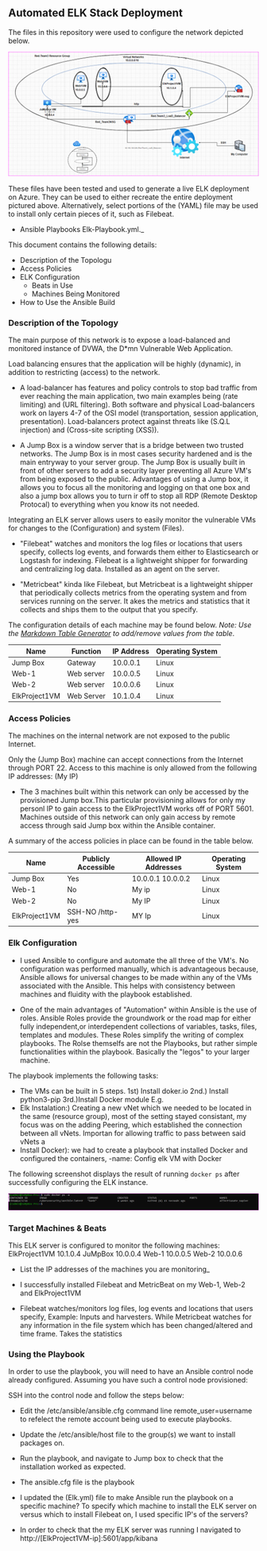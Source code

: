 ## Automated ELK Stack Deployment

The files in this repository were used to configure the network depicted below.

![Azure Elk Deployment](https://github.com/SolidSol/SolidSol/blob/main/HW12%20Elk%20Project%20Diagram.PNG)

These files have been tested and used to generate a live ELK deployment on Azure. They can be used to either recreate the entire deployment pictured above. Alternatively, select portions of the (YAML) file may be used to install only certain pieces of it, such as Filebeat.

  - Ansible Playbooks Elk-Playbook.yml._

This document contains the following details:
- Description of the Topologu
- Access Policies
- ELK Configuration
  - Beats in Use
  - Machines Being Monitored
- How to Use the Ansible Build


### Description of the Topology

The main purpose of this network is to expose a load-balanced and monitored instance of DVWA, the D*mn Vulnerable Web Application.

Load balancing ensures that the application will be highly (dynamic), in addition to restricting (access) to the network.

- A load-balancer has features and policy controls to stop bad traffic from ever reaching the main application, two main examples being (rate limiting) and (URL filtering). Both software and physical Load-balancers work on layers 4-7 of the OSI model (transportation, session application, presentation). Load-balancers protect against threats like (S.Q.L injection) and (Cross-site scripting (XSS)). 

- A Jump Box is a window server that is a bridge between two trusted networks. The Jump Box is in most cases security hardened and is the main entryway to your server group. The Jump Box is usually built in front of other servers to add a security layer preventing all Azure VM's from being exposed to the public. Advantages of using a Jump box, it allows you to focus all the monitoring and logging on that one box and also a jump box allows you to turn ir off to stop all RDP (Remote Desktop Protocal) to everything when you know its not needed. 

Integrating an ELK server allows users to easily monitor the vulnerable VMs for changes to the (Configuration) and system (Files).

- "Filebeat" watches and monitors the log files or locations that users specify, collects log events, and forwards them either to Elasticsearch or Logstash for indexing. Filebeat is a lightweight shipper for forwarding and centralizing log data. Installed as an agent on the server.

- "Metricbeat" kinda like Filebeat, but Metricbeat is a lightweight shipper that periodically collects metrics from the operating system and from services running on the server. It akes the metrics and statistics that it collects and ships them to the output that you specify.

The configuration details of each machine may be found below.
_Note: Use the [Markdown Table Generator](http://www.tablesgenerator.com/markdown_tables) to add/remove values from the table_.

| Name         | Function  | IP Address | Operating System |
|--------------|-----------|------------|------------------|
| Jump Box     | Gateway   | 10.0.0.1   | Linux            |
| Web-1        | Web server| 10.0.0.5   | Linux            |
| Web-2        | Web server| 10.0.0.6   | Linux            |
| ElkProject1VM| Web Server| 10.1.0.4   | Linux            |

### Access Policies

The machines on the internal network are not exposed to the public Internet. 

Only the (Jump Box) machine can accept connections from the Internet through PORT 22. Access to this machine is only allowed from the following IP addresses: (My IP)
- The 3 machines built within this network can only be accessed by the provisioned Jump box.This particular provisioning allows for only my personl IP to gain access to the ElkProject1VM works off of PORT 5601. Machines outside of this network can only gain access by remote access through said Jump box within the Ansible container.

A summary of the access policies in place can be found in the table below.

| Name         | Publicly Accessible | Allowed IP Addresses | Operating System |
|--------------|---------------------|----------------------|------------------|
| Jump Box     | Yes                 | 10.0.0.1 10.0.0.2    | Linux            | 
| Web-1        | No                  | My ip                | Linux            |
| Web-2        | No                  | My IP                | Linux            |
| ElkProject1VM| SSH-NO /http-yes    | MY Ip                | Linux            |

### Elk Configuration
- I used Ansible to configure and automate the all three of the VM's. No configuration was performed manually, which is advantageous because, Ansible allows for universal changes to be made within any of the VMs associated with the Ansible. This helps with consistency between machines and fluidity with the playbook established.

- One of the main advantages of "Automation" within Ansible is the use of roles. Ansible Roles provide the groundwork or the road map for either fully independent,or interdependent collections of variables, tasks, files, templates and modules. These Roles simplify the writing of complex playbooks. The Rolse themselfs are not the Playbooks, but rather simple functionalities within the playbook. Basically the "legos" to your larger machine.

The playbook implements the following tasks:
- The VMs can be built in 5 steps. 1st)  Install doker.io  2nd.) Install python3-pip 3rd.)Install Docker module E.g.
- Elk Instalation:) Creating a new vNet which we needed to be located in the same (resource group), most of the setting stayed consistant, my focus was on the adding Peering, which established the connection between all vNets. Importan for allowing traffic to pass between said vNets a
- Install Docker): we had to create a playbook that installed Docker and configured the containers, -name: Config elk VM with Docker

The following screenshot displays the result of running `docker ps` after successfully configuring the ELK instance.

![Docker](https://github.com/SolidSol/SolidSol/blob/main/Elk%20Project%231%20docker%20confirm.PNG)

### Target Machines & Beats
This ELK server is configured to monitor the following machines:
ElkProject1VM   10.1.0.4
JuMpBox  10.0.0.4
Web-1  10.0.0.5
Web-2  10.0.0.6


- List the IP addresses of the machines you are monitoring_

- I successfully installed Filebeat and MetricBeat on my Web-1, Web-2 and ElkProject1VM

- Filebeat watches/monitors log files, log events and locations that users specify,   Example: Inputs and harvesters. While Metricbeat watches for any information in the file system which has been changed/altered and time frame. Takes the statistics

### Using the Playbook
In order to use the playbook, you will need to have an Ansible control node already configured. Assuming you have such a control node provisioned: 

SSH into the control node and follow the steps below:
- Edit the /etc/ansible/ansible.cfg command line remote_user=username to refelect the remote account being used to execute playbooks.

- Update the /etc/ansible/host file to the group(s) we want to install packages on. 
- Run the playbook, and navigate to Jump box to check that the installation worked as expected.

- The ansible.cfg file is the playbook
- I updated the (Elk.yml) file to make Ansible run the playbook on a specific machine? To specify which machine to install the ELK server on versus which to install Filebeat on, I used specific IP's of the servers?
 
- In order to check that the my ELK server was running I navigated to http://[ElkProject1VM-ip]:5601/app/kibana
